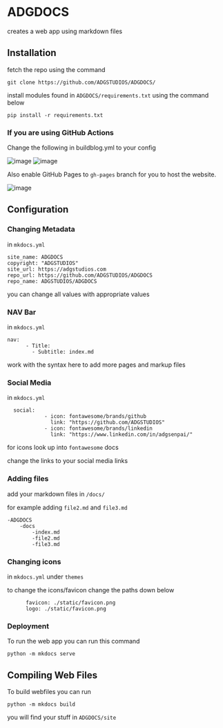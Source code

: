# ADGDOCS
creates a web app using markdown files

## Installation
fetch the repo using the command

``
git clone https://github.com/ADGSTUDIOS/ADGDOCS/
``

install modules found in `ADGDOCS/requirements.txt` using the command below

``
pip install -r requirements.txt
``

### If you are using GitHub Actions

Change the following in buildblog.yml to your config

![image](https://user-images.githubusercontent.com/45560312/150775275-b827f265-5197-4fea-9e99-34d4fe525ab9.png)
![image](https://user-images.githubusercontent.com/45560312/150775673-4fa3b2bf-9561-4e24-bc40-ef5d8251c479.png)


Also enable GitHub Pages to `gh-pages` branch for you to host the website.

![image](https://user-images.githubusercontent.com/45560312/150775748-a4c29f12-6b87-4b58-8622-39370fd39732.png)


## Configuration

### Changing Metadata

in `mkdocs.yml`


```
site_name: ADGDOCS
copyright: "ADGSTUDIOS"
site_url: https://adgstudios.com
repo_url: https://github.com/ADGSTUDIOS/ADGDOCS
repo_name: ADGSTUDIOS/ADGDOCS
```

you can change all values with appropriate values

### NAV Bar

in `mkdocs.yml`

```
nav:
      - Title:
        - Subtitle: index.md
```

work with the syntax here to add more pages and markup files

### Social Media 
in `mkdocs.yml`

```
  social:
            - icon: fontawesome/brands/github
              link: "https://github.com/ADGSTUDIOS"
            - icon: fontawesome/brands/linkedin
              link: "https://www.linkedin.com/in/adgsenpai/"
```

for icons look up into `fontawesome` docs

change the links to your social media links

### Adding files
add your markdown files in `/docs/`

for example adding `file2.md` and `file3.md`

```
-ADGDOCS
    -docs
        -index.md
        -file2.md
        -file3.md
```

### Changing icons
in `mkdocs.yml`
under `themes`

to change the icons/favicon change the paths down below

```
      favicon: ./static/favicon.png
      logo: ./static/favicon.png
```



### Deployment

To run the web app you can run this command

``
python -m mkdocs serve
``

## Compiling Web Files

To build webfiles you can run

``
python -m mkdocs build
``

you will find your stuff in `ADGDOCS/site`
